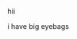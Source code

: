 hii

i have big eyebags<br>

<!---
RooXChicken/RooXChicken is a ✨ special ✨ repository because its `README.md` (this file) appears on your GitHub profile.
You can click the Preview link to take a look at your changes.
--->

